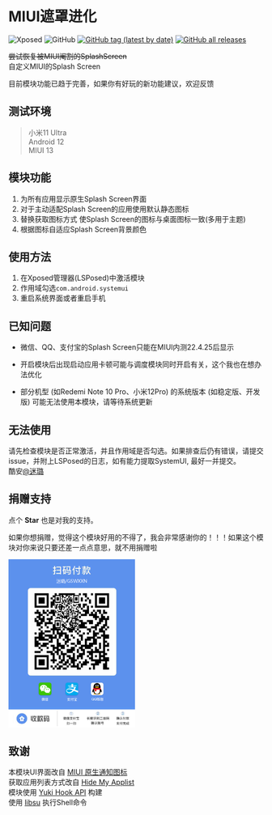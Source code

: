 # MIUI遮罩进化
![Xposed](https://img.shields.io/badge/-Xposed-green?style=flat&logo=Android&logoColor=white)
![GitHub](https://img.shields.io/github/license/GSWXXN/RestoreSplashScreen)
[![GitHub tag (latest by date)](https://img.shields.io/github/v/tag/GSWXXN/RestoreSplashScreen?label=version)](https://github.com/Xposed-Modules-Repo/com.gswxxn.restoresplashscreen/releases)
[![GitHub all releases](https://img.shields.io/github/downloads/Xposed-Modules-Repo/com.gswxxn.restoresplashscreen/total?label=Release)](https://github.com/Xposed-Modules-Repo/com.gswxxn.restoresplashscreen/releases)

~~尝试恢复被MIUI阉割的SplashScreen~~   
自定义MIUI的Splash Screen

目前模块功能已趋于完善，如果你有好玩的新功能建议，欢迎反馈

## 测试环境

> 小米11 Ultra  
> Android 12  
> MIUI 13

## 模块功能
1. 为所有应用显示原生Splash Screen界面
2. 对于主动适配Splash Screen的应用使用默认静态图标
3. 替换获取图标方式 使Splash Screen的图标与桌面图标一致(多用于主题)
4. 根据图标自适应Splash Screen背景颜色

## 使用方法

1. 在Xposed管理器(LSPosed)中激活模块
2. 作用域勾选`com.android.systemui`
3. 重启系统界面或者重启手机



## 已知问题

- 微信、QQ、支付宝的Splash Screen只能在MIUI内测22.4.25后显示

- 开启模块后出现启动应用卡顿可能与调度模块同时开启有关，这个我也在想办法优化

- 部分机型 (如Redemi Note 10 Pro、小米12Pro) 的系统版本 (如稳定版、开发版) 可能无法使用本模块，请等待系统更新



## 无法使用

请先检查模块是否正常激活，并且作用域是否勾选。如果排查后仍有错误，请提交issue，并附上LSPosed的日志，如有能力提取SystemUI, 最好一并提交。  
酷安[@迷璐](http://www.coolapk.com/u/1189245)


## 捐赠支持
点个 **Star** 也是对我的支持。

如果你想捐赠，觉得这个模块好用的不得了，我会非常感谢你的！！！如果这个模块对你来说只要还差一点点意思，就不用捐赠啦

<img src="Doc/donate.png" width = "250" alt="donate" align=center />


## 致谢
本模块UI界面改自 [MIUI 原生通知图标](https://github.com/fankes/MIUINativeNotifyIcon)  
获取应用列表方式改自 [Hide My Applist](https://github.com/Dr-TSNG/Hide-My-Applist)  
模块使用 [Yuki Hook API](https://github.com/fankes/YukiHookAPI) 构建  
使用 [libsu](https://github.com/topjohnwu/libsu) 执行Shell命令
